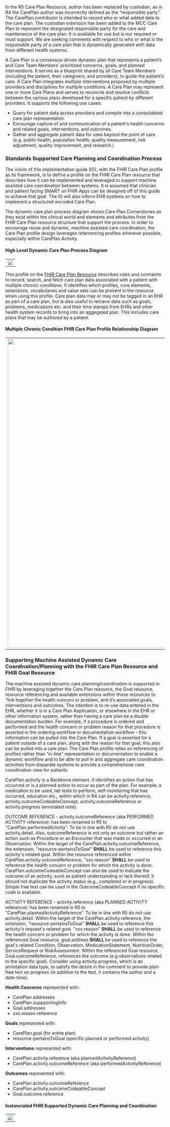 
<div class="note-to-balloters">
In the R5 Care Plan Resource, author has been replaced by custodian, as in R4 the CarePlan author was incorrectly defined as the “responsible party”. The CarePlan.contributor is intended to record who or what added data to the care plan. The custodian extension has been added to the MCC Care Plan to represent the designated responsible party for the care and maintenance of the care plan. It is available for use but is nor required or must support.
We are seeking comments with respect to who or what is the responsible party of a care plan that is dynamically generated with data from different health systems.
</div>

A Care Plan is a consensus-driven dynamic plan that represents a patient’s and Care Team Members’ prioritized concerns, goals, and planned interventions. It serves as a blueprint shared by all Care Team Members (including the patient, their caregivers, and providers), to guide the patient’s care. A Care Plan integrates multiple interventions proposed by multiple providers and disciplines for multiple conditions. A Care Plan may represent one or more Care Plans and serves to reconcile and resolve conflicts between the various plans developed for a specific patient by different providers. It supports the following use cases:
 
* Query for patient data across providers and compile into a consolidated care plan representation.
* Encourage capture of and communication of a patient's health concerns and related goals, interventions, and outcomes.
* Gather and aggregate patient data for uses beyond the point of care (e.g. public health, population health, quality measurement, risk adjustment, quality improvement, and research.)

### Standards Supported Care Planning and Coordination Process

The vision of this implementation guide (IG), with the FHIR Care Plan profile as its framework,  is to define a profile on the FHIR Care Plan resource that describes how it can be implemented and leveraged to support machine assisted care coordination between systems. It is assumed that clinician and patient facing SMART on FHIR Apps can be designed off of this guide to achieve that goal. The IG will also inform EHR systems on how to implement a structured encoded Care Plan.

The dynamic care plan process diagram shows Care Plan Cornerstones as they exist within the clinical world and elements and attributes from the FHIR Care Plan resource structure that support the process. In order to encourage reuse and dynamic, machine assisted care coordination, the Care Plan profile design leverages referrencing profiles wherever possible, especially within CarePlan.Activity. 

#### High Level Dynamic Care Plan Process Diagram
<table><tr><td><img src="CarePlanProcessCornerstones.png" /></td></tr></table>

This profile on the [FHIR Care Plan Resource](http://hl7.org/fhir/R4/careplan.html) describes rules and contraints to record, search, and fetch care plan data associated with a patient with multiple chronic conditions. It identifies which profiles, core elements, extensions, vocabularies and value sets can be present in the resource when using this profile. Care plan data may or may not be tagged in an EHR as part of a care plan, but is also useful to retrieve data such as goals, problems, medications etc. and their time stamps from EHRs and other health system records to bring into an aggegated plan. This includes care plans that may be authored by a patient.


#### Multiple Chronic Condition FHIR Care Plan Profile Relationship Diagram
<table><tr><td><img width="975px" height="975px" src="carePlanProfileRelationshipDiagram.svg" /></td></tr></table>

### Supporting Machine Assisted Dynamic Care Coordination/Planning with the FHIR Care Plan Resource and FHIR Goal Resource

The machine assisted dynamic care planning/coordination is supported in FHIR by leveraging together the Care Plan resource, the Goal resource, resource referencing and available extensions within those resources to “link together the health concern or problem, and it’s associated goals, interventions and outcomes. The intention is to re-use data entered in the EHR, whether it is in a Care Plan Application, or elsewhere in the EHR or other information system, rather than having a care plan be a double documentation burden. For example, if a procedure is ordered and performed and the health concern or problem reason for that procedure is asserted in the ordering workflow or documentation workflow - this information can be pulled into the Care Plan. If a goal is asserted for a patient outside of a care plan, along with the reason for that goal, this also can be pulled into a care plan. The Care Plan profile relies on referencing of profiles rather than “in-line” representation or documentation to enable a dynamic workflow and to be able to pull in and aggregate care coordination activities from disparate systems to provide a comprehensive care coordination view for patients

CarePlan.activity is a Backbone element. It identifies an action that has occurred or is a planned action to occur as part of the plan. For example, a medication to be used, lab tests to perform, self-monitoring that has occurred, education etc., within which in R4 can be activity.reference, activity.outcomeCodeableConcept, activity.outcomeReference or activity.progress (annotated note).
		
OUTCOME REFERENCE - activity.outcomeReference (aka PERFORMED ACTIVITY reference): has been renamed in R5 to "CarePlan.performedActivity". To be in line with R5 do not use activity.detail. Also, outcomeReference is not only an outcome but rather an action such as Procedure or an Encounter that was made or occurred or an Observation. Within the target of the CarePlan.activity.outcomeReference, the extension, "resource-pertainsToGoal" **SHALL** be used to reference this activity's related goal. Within the resource referenced within CarePlan.activity.outcomeReference, "xxx.reason" **SHALL** be used to reference the health concern or problem for which the activity is done. CarePlan.outcomeCodeableConcept can also be used to indicate the outcome of an activity, such as patient understanding or lack thereof. It should not duplicate the activity status (e.g., completed or in progress). Simple free text can be used in the OutcomeCodeableConcept if no specific code is available.

ACTIVITY REFERENCE - activity.reference (aka PLANNED ACTIVITY reference): has been renamed in R5 to "CarePlan.plannedActivityReference". To be in line with R5 do not use activity.detail. Within the target of the  CarePlan.activity.reference, the extension, "resource-pertainsToGoal" **SHALL** be used to reference this activity's request's related goal. "xxx.reason" **SHALL** be used to reference the health concern or problem for which the activity is done. Within the referenced Goal resource, goal.address **SHALL** be used to reference the goal's related Condition, Observation, MedicationStatement, NutritionOrder, ServiceRequest or RiskAssessment. Within the referenced Goal resource, Goal.outcomeReference, references the outcome (e.g observations related to the specific goal). Consider using activity.progress, which is an annotation data type, to satisfy the desire in the comment to provide plain free text on progress (in addition to the text, it contains the author and a date-time).


**Health Concerns** represented with:

 - CarePlan.addresses
 - CarePlan.suppportingInfo
 - Goal.addresses
 - xxx.reason.reference

**Goals** represented with:
 - CarePlan.goal (for entire plan)
 - resource-pertainsToGoal (specific planned or performed activity)

**Interventions** represented with:

 - CarePlan.activity.reference (aka plannedActivityReference)
 - CarePlan.activity.outcomeReference (aka performedActivityReference)

**Outcomes** represented with:

 - CarePlan.activity.outcomeReference
 - CarePlan.activity.outcomeCodeableConcept
 - Goal.outcome.reference

#### Instanciated FHIR Supported Dynamic Care Planning and Coordination
<table><tr><td><img src="InstanciatedFHIRSuppportedDynamicCarePlanning.png" /></td></tr></table>
